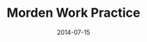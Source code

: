 ---
layout: default
modal-id: 4
date: 2014-07-15
img: submarine.png
alt: image-alt
project-date: Jul. 2017 - Sept. 2017
title: Morden Work Practice
Affiliation: Microsoft Research Cambridge
Team: Ding Wang, Sean Rintel, Kenton O'Hara
Core Techniques: Ethnographic interview, In-situ observation, Thematic Analysis
Research Outcome: Internal report (in both written and presentation formats) which has informed the design and development of the product
client: Microsoft Internal UK
categories: ['projects']
description: The ‘Modern Work Practice’ was my research internship project with Microsoft Research Cambridge Human Experience and Design group. This research project focused on understanding how technologies such as video mediated technology, productivity tools and instant messages are used at work places to produce both practical and tacit knowledge. We looked at how people use these technologies within the context of their work in order to understand when, where and how the knowledge of their work is generated, shared and stored both individually and collectively. We specifically focused on the role of the technology in the knowledge production at work places and how the use of technology have impacted work practice. Our research also set out to understand the gaps in current Microsoft products and which needs are prevalent for consumers.
---
